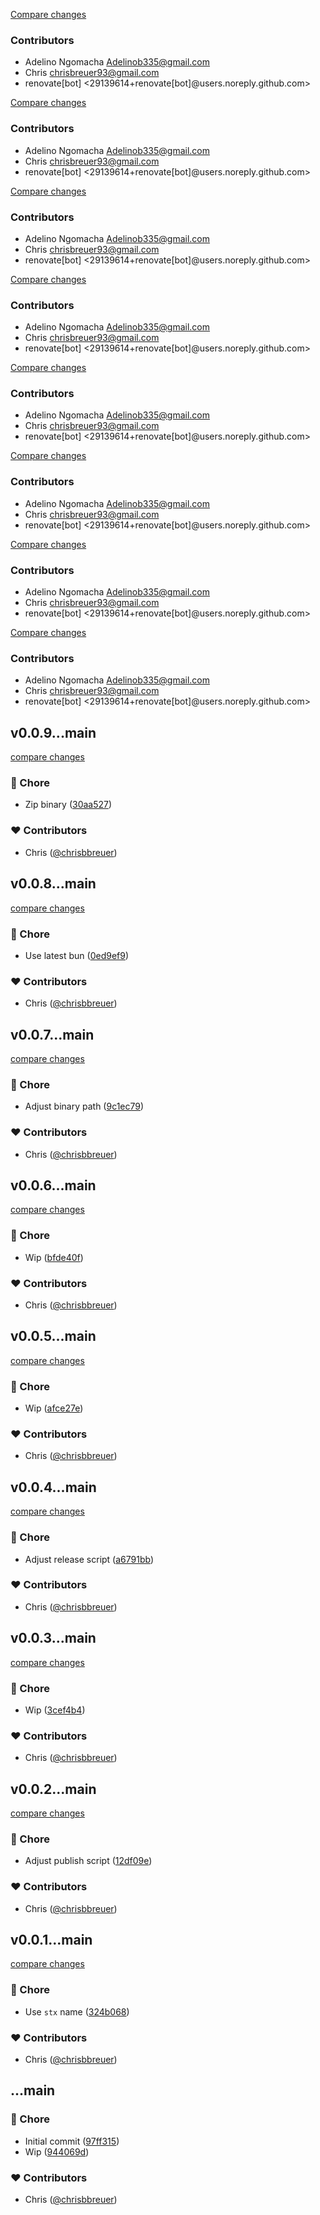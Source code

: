 [Compare changes](https://github.com/stacksjs/stx/compare/v0.0.10...HEAD)

### Contributors

- Adelino Ngomacha <Adelinob335@gmail.com>
- Chris <chrisbreuer93@gmail.com>
- renovate[bot] <29139614+renovate[bot]@users.noreply.github.com>


[Compare changes](https://github.com/stacksjs/stx/compare/v0.0.10...HEAD)

### Contributors

- Adelino Ngomacha <Adelinob335@gmail.com>
- Chris <chrisbreuer93@gmail.com>
- renovate[bot] <29139614+renovate[bot]@users.noreply.github.com>

[Compare changes](https://github.com/stacksjs/stx/compare/v0.0.10...HEAD)

### Contributors

- Adelino Ngomacha <Adelinob335@gmail.com>
- Chris <chrisbreuer93@gmail.com>
- renovate[bot] <29139614+renovate[bot]@users.noreply.github.com>

[Compare changes](https://github.com/stacksjs/stx/compare/v0.0.10...HEAD)

### Contributors

- Adelino Ngomacha <Adelinob335@gmail.com>
- Chris <chrisbreuer93@gmail.com>
- renovate[bot] <29139614+renovate[bot]@users.noreply.github.com>

[Compare changes](https://github.com/stacksjs/stx/compare/v0.0.10...HEAD)

### Contributors

- Adelino Ngomacha <Adelinob335@gmail.com>
- Chris <chrisbreuer93@gmail.com>
- renovate[bot] <29139614+renovate[bot]@users.noreply.github.com>

[Compare changes](https://github.com/stacksjs/stx/compare/v0.0.10...HEAD)

### Contributors

- Adelino Ngomacha <Adelinob335@gmail.com>
- Chris <chrisbreuer93@gmail.com>
- renovate[bot] <29139614+renovate[bot]@users.noreply.github.com>

[Compare changes](https://github.com/stacksjs/stx/compare/v0.0.10...HEAD)

### Contributors

- Adelino Ngomacha <Adelinob335@gmail.com>
- Chris <chrisbreuer93@gmail.com>
- renovate[bot] <29139614+renovate[bot]@users.noreply.github.com>

[Compare changes](https://github.com/stacksjs/stx/compare/v0.0.10...HEAD)

### Contributors

- Adelino Ngomacha <Adelinob335@gmail.com>
- Chris <chrisbreuer93@gmail.com>
- renovate[bot] <29139614+renovate[bot]@users.noreply.github.com>

## v0.0.9...main

[compare changes](https://github.com/stacksjs/stx/compare/v0.0.9...main)

### 🏡 Chore

- Zip binary ([30aa527](https://github.com/stacksjs/stx/commit/30aa527))

### ❤️ Contributors

- Chris ([@chrisbbreuer](https://github.com/chrisbbreuer))

## v0.0.8...main

[compare changes](https://github.com/stacksjs/stx/compare/v0.0.8...main)

### 🏡 Chore

- Use latest bun ([0ed9ef9](https://github.com/stacksjs/stx/commit/0ed9ef9))

### ❤️ Contributors

- Chris ([@chrisbbreuer](https://github.com/chrisbbreuer))

## v0.0.7...main

[compare changes](https://github.com/stacksjs/stx/compare/v0.0.7...main)

### 🏡 Chore

- Adjust binary path ([9c1ec79](https://github.com/stacksjs/stx/commit/9c1ec79))

### ❤️ Contributors

- Chris ([@chrisbbreuer](https://github.com/chrisbbreuer))

## v0.0.6...main

[compare changes](https://github.com/stacksjs/stx/compare/v0.0.6...main)

### 🏡 Chore

- Wip ([bfde40f](https://github.com/stacksjs/stx/commit/bfde40f))

### ❤️ Contributors

- Chris ([@chrisbbreuer](https://github.com/chrisbbreuer))

## v0.0.5...main

[compare changes](https://github.com/stacksjs/stx/compare/v0.0.5...main)

### 🏡 Chore

- Wip ([afce27e](https://github.com/stacksjs/stx/commit/afce27e))

### ❤️ Contributors

- Chris ([@chrisbbreuer](https://github.com/chrisbbreuer))

## v0.0.4...main

[compare changes](https://github.com/stacksjs/stx/compare/v0.0.4...main)

### 🏡 Chore

- Adjust release script ([a6791bb](https://github.com/stacksjs/stx/commit/a6791bb))

### ❤️ Contributors

- Chris ([@chrisbbreuer](https://github.com/chrisbbreuer))

## v0.0.3...main

[compare changes](https://github.com/stacksjs/stx/compare/v0.0.3...main)

### 🏡 Chore

- Wip ([3cef4b4](https://github.com/stacksjs/stx/commit/3cef4b4))

### ❤️ Contributors

- Chris ([@chrisbbreuer](https://github.com/chrisbbreuer))

## v0.0.2...main

[compare changes](https://github.com/stacksjs/stx/compare/v0.0.2...main)

### 🏡 Chore

- Adjust publish script ([12df09e](https://github.com/stacksjs/stx/commit/12df09e))

### ❤️ Contributors

- Chris ([@chrisbbreuer](https://github.com/chrisbbreuer))

## v0.0.1...main

[compare changes](https://github.com/stacksjs/stx/compare/v0.0.1...main)

### 🏡 Chore

- Use `stx` name ([324b068](https://github.com/stacksjs/stx/commit/324b068))

### ❤️ Contributors

- Chris ([@chrisbbreuer](https://github.com/chrisbbreuer))

## ...main

### 🏡 Chore

- Initial commit ([97ff315](https://github.com/stacksjs/stx/commit/97ff315))
- Wip ([944069d](https://github.com/stacksjs/stx/commit/944069d))

### ❤️ Contributors

- Chris ([@chrisbbreuer](https://github.com/chrisbbreuer))

